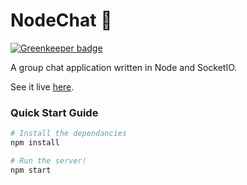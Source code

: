 # NodeChat :speech_balloon:

[![Greenkeeper badge](https://badges.greenkeeper.io/joshghent/NodeChat.svg)](https://greenkeeper.io/)

A group chat application written in Node and SocketIO.

See it live [here](https://chat.joshghent.com).

### Quick Start Guide
```bash
# Install the dependancies
npm install

# Run the server!
npm start
```